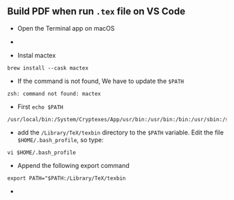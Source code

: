 ## Build PDF when run `.tex` file on VS Code
- Open the Terminal app on macOS
- 

- Instal mactex
```
brew install --cask mactex
```

- If the command is not found, We have to update the `$PATH`
```
zsh: command not found: mactex
```
- First `echo $PATH`
```
/usr/local/bin:/System/Cryptexes/App/usr/bin:/usr/bin:/bin:/usr/sbin:/sbin:/opt/homebrew/bin:/opt/homebrew/bin
```
- add the `/Library/TeX/texbin` directory to the `$PATH` variable. Edit the file `$HOME/.bash_profile`, so type:
```
vi $HOME/.bash_profile
```
- Append the following export command
```
export PATH="$PATH:/Library/TeX/texbin
```
- 

